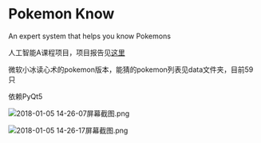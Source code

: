 # Pokemon Know

An expert system that helps you know Pokemons

人工智能A课程项目，项目报告见[这里](https://github.com/Totoro97/Pokemon-Know/tree/master/report.md)

微软小冰读心术的pokemon版本，能猜的pokemon列表见data文件夹，目前59只

依赖PyQt5

![2018-01-05 14-26-07屏幕截图.png](https://i.loli.net/2018/01/05/5a4f1afccc390.png)

![2018-01-05 14-26-17屏幕截图.png](https://i.loli.net/2018/01/05/5a4f1afd0635b.png)